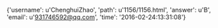 {'username': u'ChenghuiZhao', 'path': u'1156/1156.html', 'answer': u'B', 'email': u'931746592@qq.com', 'time': '2016-02-24:13:31:08'}